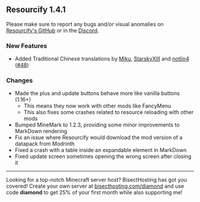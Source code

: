 ## Resourcify 1.4.1

Please make sure to report any bugs and/or visual anomalies on [Resourcify's GitHub](https://github.com/DeDiamondPro/Resourcify/issues) or in the [Discord](https://discord.gg/XtAuqsJWby).

### New Features
- Added Traditional Chinese translations by [Miku](https://github.com/xMikux), [StarskyXIII](https://github.com/StarskyXIII) and [notlin4](https://github.com/notlin4) ([#48](https://github.com/DeDiamondPro/Resourcify/pull/48))

### Changes
- Made the plus and update buttons behave more like vanilla buttons (1.16+)
  - This means they now work with other mods like FancyMenu
  - This also fixes some crashes related to resource reloading with other mods
- Bumped MineMark to 1.2.3, providing some minor improvements to MarkDown rendering
- Fix an issue where Resourcify would download the mod version of a datapack from Modrinth
- Fixed a crash with a table inside an expandable element in MarkDown
- Fixed update screen sometimes opening the wrong screen after closing it

----------------------------------------------------------------------------------------------------

Looking for a top-notch Minecraft server host? BisectHosting has got you covered! Create your own server
at [bisecthosting.com/diamond](https://bisecthosting.com/diamond?r=resourcify+update) and use code **diamond** to get
25% of your first month while also supporting me!